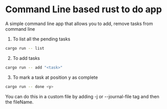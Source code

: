 # Command Line based rust to do app

A simple command line app that allows you to add, remove tasks from command line

1. To list all the pending tasks
```bash
cargo run -- list
```
2. To add tasks 
```bash
cargo run -- add "<task>"
```
3. To mark a task at position y as complete
```bash
cargo run -- done <y>
```

You can do this in a custom file by adding -j or --journal-file tag and then the fileName.  